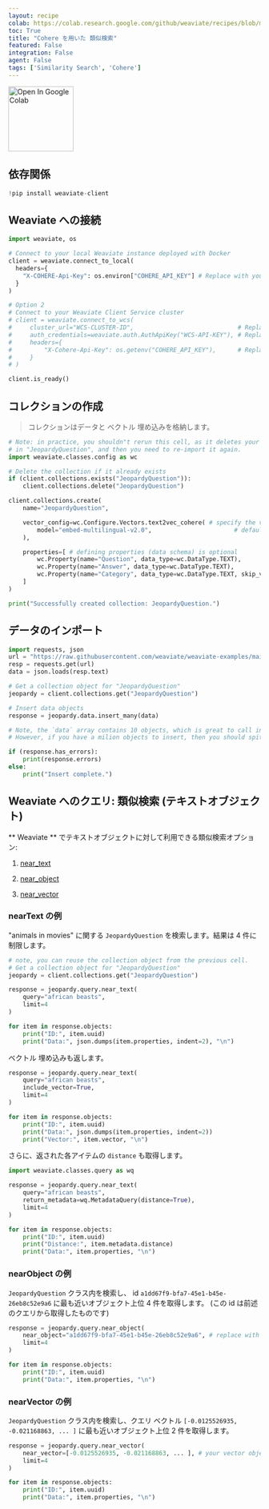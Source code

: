 ```yaml
---
layout: recipe
colab: https://colab.research.google.com/github/weaviate/recipes/blob/main/weaviate-features/similarity-search/similarity_search_cohere.ipynb
toc: True
title: "Cohere を用いた 類似検索"
featured: False
integration: False
agent: False
tags: ['Similarity Search', 'Cohere']
---
```

<a href="https://colab.research.google.com/github/weaviate/recipes/blob/main/weaviate-features/similarity-search/similarity_search_cohere.ipynb" target="_blank">
  <img src="https://img.shields.io/badge/Open%20in-Colab-4285F4?style=flat&logo=googlecolab&logoColor=white" alt="Open In Google Colab" width="130"/>
</a>

## 依存関係

```python
!pip install weaviate-client
```

## Weaviate への接続

```python
import weaviate, os

# Connect to your local Weaviate instance deployed with Docker
client = weaviate.connect_to_local(
  headers={
    "X-COHERE-Api-Key": os.environ["COHERE_API_KEY"] # Replace with your Cohere key - recommended: use env var
  }
)

# Option 2
# Connect to your Weaviate Client Service cluster
# client = weaviate.connect_to_wcs(
#     cluster_url="WCS-CLUSTER-ID",                             # Replace with your WCS cluster ID
#     auth_credentials=weaviate.auth.AuthApiKey("WCS-API-KEY"), # Replace with your WCS API KEY - recommended: use env var
#     headers={
#         "X-Cohere-Api-Key": os.getenv("COHERE_API_KEY"),      # Replace with your inference API key - recommended: use env var
#     }
# )

client.is_ready()
```

## コレクションの作成
> コレクションはデータと ベクトル 埋め込みを格納します。

```python
# Note: in practice, you shouldn"t rerun this cell, as it deletes your data
# in "JeopardyQuestion", and then you need to re-import it again.
import weaviate.classes.config as wc

# Delete the collection if it already exists
if (client.collections.exists("JeopardyQuestion")):
    client.collections.delete("JeopardyQuestion")

client.collections.create(
    name="JeopardyQuestion",

    vector_config=wc.Configure.Vectors.text2vec_cohere( # specify the vectorizer and model type you"re using
        model="embed-multilingual-v2.0",                       # defaults to embed-multilingual-v2.0 if not set
    ),

    properties=[ # defining properties (data schema) is optional
        wc.Property(name="Question", data_type=wc.DataType.TEXT), 
        wc.Property(name="Answer", data_type=wc.DataType.TEXT),
        wc.Property(name="Category", data_type=wc.DataType.TEXT, skip_vectorization=True), 
    ]
)

print("Successfully created collection: JeopardyQuestion.")
```

## データのインポート

```python
import requests, json
url = "https://raw.githubusercontent.com/weaviate/weaviate-examples/main/jeopardy_small_dataset/jeopardy_tiny.json"
resp = requests.get(url)
data = json.loads(resp.text)

# Get a collection object for "JeopardyQuestion"
jeopardy = client.collections.get("JeopardyQuestion")

# Insert data objects
response = jeopardy.data.insert_many(data)

# Note, the `data` array contains 10 objects, which is great to call insert_many with.
# However, if you have a milion objects to insert, then you should spit them into smaller batches (i.e. 100-1000 per insert)

if (response.has_errors):
    print(response.errors)
else:
    print("Insert complete.")
```

## Weaviate へのクエリ: 類似検索 (テキストオブジェクト)

** Weaviate ** でテキストオブジェクトに対して利用できる類似検索オプション:

1. [near_text](https://docs.weaviate.io/weaviate/search/similarity#an-input-medium)

2. [near_object](https://docs.weaviate.io/weaviate/search/similarity#an-object)

3. [near_vector](https://docs.weaviate.io/weaviate/search/similarity#a-vector)

### nearText の例

"animals in movies" に関する `JeopardyQuestion` を検索します。結果は 4 件に制限します。

```python
# note, you can reuse the collection object from the previous cell.
# Get a collection object for "JeopardyQuestion"
jeopardy = client.collections.get("JeopardyQuestion")

response = jeopardy.query.near_text(
    query="african beasts",
    limit=4
)

for item in response.objects:
    print("ID:", item.uuid)
    print("Data:", json.dumps(item.properties, indent=2), "\n")
```

ベクトル 埋め込みも返します。

```python
response = jeopardy.query.near_text(
    query="african beasts",
    include_vector=True,
    limit=4
)

for item in response.objects:
    print("ID:", item.uuid)
    print("Data:", json.dumps(item.properties, indent=2))
    print("Vector:", item.vector, "\n")
```

さらに、返された各アイテムの `distance` も取得します。

```python
import weaviate.classes.query as wq

response = jeopardy.query.near_text(
    query="african beasts",
    return_metadata=wq.MetadataQuery(distance=True),
    limit=4
)

for item in response.objects:
    print("ID:", item.uuid)
    print("Distance:", item.metadata.distance)
    print("Data:", item.properties, "\n")
```

### nearObject の例

`JeopardyQuestion` クラス内を検索し、 id `a1dd67f9-bfa7-45e1-b45e-26eb8c52e9a6` に最も近いオブジェクト上位 4 件を取得します。 (この id は前述のクエリから取得したものです)

```python
response = jeopardy.query.near_object(
    near_object="a1dd67f9-bfa7-45e1-b45e-26eb8c52e9a6", # replace with your id of interest
    limit=4
)

for item in response.objects:
    print("ID:", item.uuid)
    print("Data:", item.properties, "\n")
```

### nearVector の例

`JeopardyQuestion` クラス内を検索し、クエリ ベクトル `[-0.0125526935, -0.021168863, ... ]` に最も近いオブジェクト上位 2 件を取得します。

```python
response = jeopardy.query.near_vector(
    near_vector=[-0.0125526935, -0.021168863, ... ], # your vector object goes here
    limit=4
)

for item in response.objects:
    print("ID:", item.uuid)
    print("Data:", item.properties, "\n")
```

